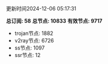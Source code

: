 更新时间2024-12-06 05:17:31

**总订阅: 58**
**总节点: 10833**
**有效节点: 9717**
- trojan节点: 1882
- v2ray节点: 6726
- ss节点: 1097
- ssr节点: 12

